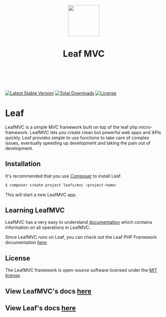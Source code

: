 <p align="center">
    <br><br>
    <img src="https://leaf-docs.netlify.com/images/logo.png" height="100"/>
    <h1 align="center">Leaf MVC</h1>
    <br>
    <br><br><br>
</p>


[![Latest Stable Version](https://poser.pugx.org/leafs/mvc/v/stable)](https://packagist.org/packages/leafs/mvc)
[![Total Downloads](https://poser.pugx.org/leafs/mvc/downloads)](https://packagist.org/packages/leafs/mvc)
[![License](https://poser.pugx.org/leafs/mvc/license)](https://packagist.org/packages/leafs/mvc)


# Leaf
LeafMVC is a simple MVC framework built on top of the leaf php micro-framework. LeafMVC lets you create clean but powerful web apps and APIs quickly. Leaf provides simple to use functions to take care of complex issues, eventually speeding up development and taking the pain out of development.

## Installation

It's recommended that you use [Composer](https://getcomposer.org/) to install Leaf.

```bash
$ composer create project leafs/mvc <project-name>
```

This will start a new LeafMVC app.


## Learning LeafMVC

LeafMVC has a very easy to understand [documentation](https://leafmvc.netlify.com/) which contains information on all operations in LeafMVC.

Since LeafMVC runs on Leaf, you can check out the Leaf PHP Framework documentation [here](https://leaf-docs.netlify.com).


## License

The LeafMVC framework is open-source software licensed under the [MIT license](https://opensource.org/licenses/MIT).


## View LeafMVC's docs [here](https://leafmvc.netlify.com/)
## View Leaf's docs [here](https://leaf-docs.netlify.com/)

